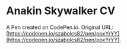 # Anakin Skywalker CV

A Pen created on CodePen.io. Original URL: [https://codepen.io/szabolcs82/pen/poxYrYY](https://codepen.io/szabolcs82/pen/poxYrYY).

